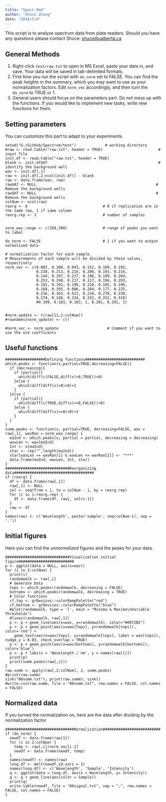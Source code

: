 ```yaml
---
title: "Spect.Rmd"
author: "Shuce Zhang"
date: "2018/5/4"
---
```

This script is to analyze spectrum data from plate readers.
Should you have any questions please contact Shuce: shuce@ualberta.ca

## General Methods
  1. Right-click `test/raw.txt` to open in MS Excel, paste your data in, and save. Your data will be saved in tab-delimited formats.
  2. First time you run the script with `do_norm` set to FALSE. You can find the peak heights in the summary, which you may want to use as your normalization factors. Edit `norm_vec` accordingly, and then turn the `do_norm` to TRUE or 1.
  3. General users should focus on the parameters part. Do not mess up with the functions. If you would like to implement new tasks, write new functions for them.


## Setting parameters

You can customize this part to adapt to your experiments.

```{r}
setwd("G:/GitHub/Spectrum/test")             # working directory
#raw <- read.table("raw.txt", header = TRUE)                         # input file
init.df <- read.table("raw.txt", header = TRUE)
blank <- init.df$H7                                                  # identify the background well
wav <- init.df[,1]
raw <- init.df[,2:ncol(init.df)] - blank
raw <- data.frame(wav, raw)
raw$A7 <- NULL                                                      # Remove the background wells
raw$H7 <- NULL                                                      # Remove the background wells
colNum <- ncol(raw)
reorg <- 0                                  # 0 if replication are in the same row, 1 if same column
reorg.rep <- 3                              # number of samples


norm_wav_range <- c(350,390)                # range of peaks you want to label
                               
do_norm <- FALSE                            # 1 if you want to output normalized data

# normalization factor for each sample. 
# Measurements of each sample will be divided by these values, respectively 
norm_vec <- c(0.083, 0.200, 0.043, 0.152, 0.169, 0.192,
              0.210, 0.213, 0.216, 0.206, 0.193, 0.216,
              0.144, 0.207, 0.227, 0.196, 0.189, 0.204,
              0.253, 0.240, 0.217, 0.117, 0.194, 0.193,
              0.182, 0.191, 0.196, 0.210, 0.185, 0.196,
              0.168, 0.195, 0.086, 0.204, 0.177, 0.225, 
              0.216, 0.163, 0.521, 0.210, 0.278, 0.230,
              0.274, 0.246, 0.234, 0.232, 0.252, 0.310)
              #0.199, 0.183, 0.183, 1, 0.281, 0.291, 1)

                                            
#norm_update <- t(raw[11,2:colNum])
#rownames(norm_update) <- c()

#norm_vec <- norm_update                      # Comment if you want to use the old coefficents
```

## Useful functions

```{r functions, echo=FALSE}
##################Defining functions###########################
which.peaks <- function(x,partial=TRUE,decreasing=FALSE){
  if (decreasing){
    if (partial){
      which(diff(c(FALSE,diff(x)>0,TRUE))>0)
    }else {
      which(diff(diff(x)>0)>0)+1
    }
  }else {
    if (partial){
      which(diff(c(TRUE,diff(x)>=0,FALSE))<0)
    }else {
      which(diff(diff(x)>=0)<0)+1
    }
  }
}
summ.peaks <- function(x, partial=TRUE, decreasing=FALSE, wav = raw[,1], wavRan = norm_wav_range) {
  maInd <- which.peaks(x, partial = partial, decreasing = decreasing)
  wavLen <- wav[maInd]
  Int <- x[maInd]
  star <- rep("",length(maInd))
  star[wavLen >= wavRan[1] & wavLen <= wavRan[2]] <- "***"
  data.frame(maInd, wavLen, Int, star)
}
#############################Reorganizing data####################################
if (reorg) {
  df <- data.frame(raw[,1])
  raw[,1] <- NULL
  sel <- seq(from = 1, to = colNum - 1, by = reorg.rep)
  for (i in 1:reorg.rep) {
    df <- data.frame(df, raw[, sel+i-1])
  }
  raw <- df
}
names(raw) <- c('Wavelength', paste('sample', seq(colNum-1), sep = '.'))
```

## Initial figures

Here you can find the *unnormalized* figures and the peaks for your data.

```{r pressure, echo=FALSE}
#############################Visualization initial figure#########################
p <- ggplot(data = NULL, aes(x=wav))
for (i in 2:colNum) {
  print(i)
  randomwalk <- raw[,i]
  # Generate Data
  tops <- which.peaks(randomwalk, decreasing = FALSE)
  bottoms <- which.peaks(randomwalk, decreasing = TRUE)
  # Color functions
  cf.top <- grDevices::colorRampPalette("red")
  cf.bottom <- grDevices::colorRampPalette("blue")
  #plot(randomwalk, type = 'l', main = "Minima & Maxima\nVariable Thresholds")
  #lines(randomwalk, raw[,1])
  p <- p + geom_line(aes(x=wav, y=randomwalk), color="#0072B2")
  p <- p + geom_point(aes(x=wav[tops], y=randomwalk[tops]), color='red') + 
    geom_text(aes(x=wav[tops], y=randomwalk[tops], label = wav[tops]), nudge_y = 0.03, check_overlap = TRUE)
  p <- p + geom_point(aes(x=wav[bottoms], y=randomwalk[bottoms]), color='blue')
  p <- p + labs(x = 'Wavelength / nm', y = names(raw)[i])
  print(p)
  print(summ.peaks(raw[,i]))
}
raw.summ <- apply(raw[,2:colNum], 2, summ.peaks)
#print(raw.summ)
sink("00summ.txt"); print(raw.summ); sink()
#write.csv(raw.summ, file = "00summ.txt", row.names = FALSE, col.names = FALSE)
```

## Normalized data
If you turned the normalization on, here are the data after dividing by the normalization factor

```{r, echo=FALSE}
###############################Normalization##########################
if (do_norm) {
  newdf <- data.frame(raw[1])
  for (i in 2:colNum) {
    temp <- raw[,i]/norm_vec[i-1]
    newdf <- data.frame(newdf, temp)
  }
  names(newdf) <- names(raw)
  long.df <- melt(newdf,id.vars = 1)
  names(long.df) <- c('Wavelength', 'Sample', 'Intensity')
  q <- ggplot(data = long.df, aes(x = Wavelength, y= Intensity))
  q <- q + geom_line(aes(color = Sample))
  print(q)
  write.table(newdf, file = "00signal.txt", sep = ",", row.names = FALSE, col.names = FALSE)
}

```

